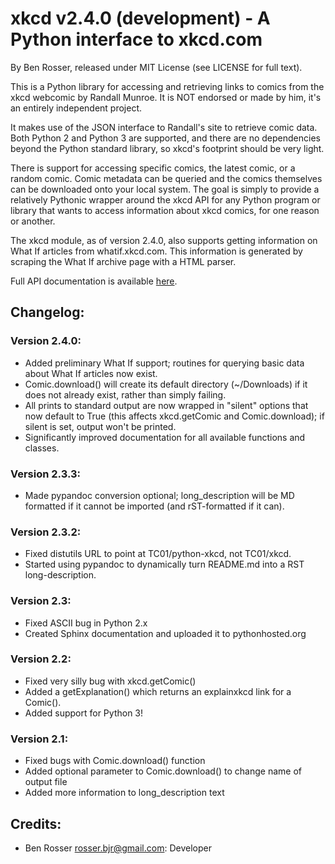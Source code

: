 # xkcd v2.4.0 (development) - A Python interface to xkcd.com

By Ben Rosser, released under MIT License (see LICENSE for full text).

This is a Python library for accessing and retrieving links to comics from
the xkcd webcomic by Randall Munroe. It is NOT endorsed or made by him, it's
an entirely independent project.

It makes use of the JSON interface to Randall's site to retrieve comic data.
Both Python 2 and Python 3 are supported, and there are no dependencies beyond
the Python standard library, so xkcd's footprint should be very light.

There is support for accessing specific comics, the latest comic, or a
random comic. Comic metadata can be queried and the comics themselves can be
downloaded onto your local system. The goal is simply to provide a relatively
Pythonic wrapper around the xkcd API for any Python program or library that
wants to access information about xkcd comics, for one reason or another.

The xkcd module, as of version 2.4.0, also supports getting information on
What If articles from whatif.xkcd.com. This information is generated by
scraping the What If archive page with a HTML parser.

Full API documentation is available [here](https://pythonhosted.org/xkcd/).

## Changelog:

### Version 2.4.0:
* Added preliminary What If support; routines for querying basic data about
What If articles now exist.
* Comic.download() will create its default directory (~/Downloads) if it does
not already exist, rather than simply failing.
* All prints to standard output are now wrapped in "silent" options that
now default to True (this affects xkcd.getComic and Comic.download); if
silent is set, output won't be printed.
* Significantly improved documentation for all available functions and classes.

### Version 2.3.3:
* Made pypandoc conversion optional; long_description will be MD formatted if it
cannot be imported (and rST-formatted if it can).

### Version 2.3.2:
* Fixed distutils URL to point at TC01/python-xkcd, not TC01/xkcd.
* Started using pypandoc to dynamically turn README.md into a RST long-description.

### Version 2.3:
* Fixed ASCII bug in Python 2.x
* Created Sphinx documentation and uploaded it to pythonhosted.org

### Version 2.2:
* Fixed very silly bug with xkcd.getComic()
* Added a getExplanation() which returns an explainxkcd link for a Comic().
* Added support for Python 3!

### Version 2.1:
* Fixed bugs with Comic.download() function
* Added optional parameter to Comic.download() to change name of output file
* Added more information to long_description text

## Credits:

* Ben Rosser <rosser.bjr@gmail.com>: Developer
